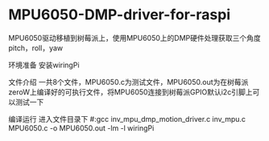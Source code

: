 # MPU6050-DMP-driver-for-raspi
MPU6050驱动移植到树莓派上，使用MPU6050上的DMP硬件处理获取三个角度pitch，roll，yaw

环境准备
  安装wiringPi

文件介绍 
  一共8个文件，MPU6050.c为测试文件，MPU6050.out为在树莓派zeroW上编译好的可执行文件，将MPU6050连接到树莓派GPIO默认i2c引脚上可以测试一下

编译运行
  进入文件目录下
  #:gcc inv_mpu_dmp_motion_driver.c inv_mpu.c MPU6050.c -o MPU6050.out -lm -l wiringPi
